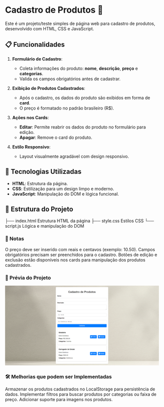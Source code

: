 # Cadastro de Produtos 🛒

Este é um projeto/teste simples de página web para cadastro de produtos, desenvolvido com HTML, CSS e JavaScript.

## 📋 Funcionalidades

1. **Formulário de Cadastro**:
   - Coleta informações do produto: **nome**, **descrição**, **preço** e **categorias**.
   - Valida os campos obrigatórios antes de cadastrar.

2. **Exibição de Produtos Cadastrados**:
   - Após o cadastro, os dados do produto são exibidos em forma de **card**.
   - O preço é formatado no padrão brasileiro (R$).

3. **Ações nos Cards**:
   - **Editar**: Permite reabrir os dados do produto no formulário para edição.
   - **Apagar**: Remove o card do produto.

4. **Estilo Responsivo**:
   - Layout visualmente agradável com design responsivo.

## 🚀 Tecnologias Utilizadas

- **HTML**: Estrutura da página.
- **CSS**: Estilização para um design limpo e moderno.
- **JavaScript**: Manipulação do DOM e lógica funcional.

## 📂 Estrutura do Projeto
├── index.html 
Estrutura HTML da página ├── style.css 
Estilos CSS └── script.js 
Lógica e manipulação do DOM

### 📝 Notas
O preço deve ser inserido com reais e centavos (exemplo: 10.50).
Campos obrigatórios precisam ser preenchidos para o cadastro.
Botões de edição e exclusão estão disponíveis nos cards para manipulação dos produtos cadastrados.

### 📸 Prévia do Projeto  
<img src="iotesteVisual.png" alt="Exemplo do layout" width="600">

### 🛠️ Melhorias que podem ser Implementadas
Armazenar os produtos cadastrados no LocalStorage para persistência de dados.
Implementar filtros para buscar produtos por categorias ou faixa de preço.
Adicionar suporte para imagens nos produtos.
